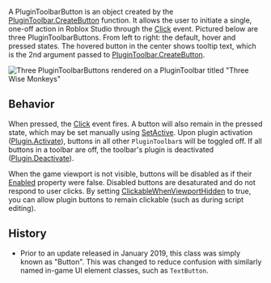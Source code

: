 A PluginToolbarButton is an object created by the [PluginToolbar.CreateButton](https://developer.roblox.com/api-reference/function/PluginToolbar/CreateButton) function. It allows the user to initiate a single, one-off action in Roblox Studio through the [Click](https://developer.roblox.com/api-reference/event/PluginToolbarButton/Click) event. Pictured below are three PluginToolbarButtons. From left to right: the default, hover and pressed states. The hovered button in the center shows tooltip text, which is the 2nd argument passed to [PluginToolbar.CreateButton](https://developer.roblox.com/api-reference/function/PluginToolbar/CreateButton).

![Three PluginToolbarButtons rendered on a PluginToolbar titled "Three Wise Monkeys"][1]

## Behavior

When pressed, the [Click](https://developer.roblox.com/api-reference/event/PluginToolbarButton/Click) event fires. A button will also remain in the pressed state, which may be set manually using [SetActive](https://developer.roblox.com/api-reference/function/PluginToolbarButton/SetActive). Upon plugin activation ([Plugin.Activate](https://developer.roblox.com/api-reference/function/Plugin/Activate)), buttons in all other `PluginToolbar`s will be toggled off. If all buttons in a toolbar are off, the toolbar's plugin is deactivated ([Plugin.Deactivate](https://developer.roblox.com/api-reference/function/Plugin/Deactivate)).

When the game viewport is not visible, buttons will be disabled as if their [Enabled](https://developer.roblox.com/api-reference/property/PluginToolbarButton/Enabled) property were false. Disabled buttons are desaturated and do not respond to user clicks. By setting [ClickableWhenViewportHidden](https://developer.roblox.com/api-reference/property/PluginToolbarButton/ClickableWhenViewportHidden) to true, you can allow plugin buttons to remain clickable (such as during script editing).

## History

* Prior to an update released in January 2019, this class was simply known as "Button". This was changed to reduce confusion with similarly named in-game UI element classes, such as `TextButton`.

[1]: https://developer.roblox.com/assets/5c48e310f8a426690c84250e/PluginToolbarButton-light.png